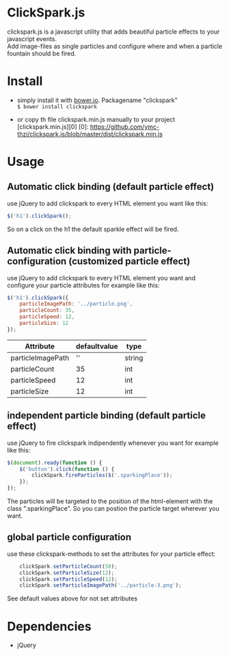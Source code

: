 # ClickSpark.js

clickspark.js is a javascript utility that adds beautiful particle effects to your javascript events.    
Add image-files as single particles and configure where and when a particle fountain should be fired.

# Install

- simply install it with <a href="http://bower.io">bower.io</a>. Packagename "clickspark"    
`$ bower install clickspark`

- or copy th file clickspark.min.js manually to your project    
[clickspark.min.js][0]
 [0]: https://github.com/ymc-thzi/clickspark.js/blob/master/dist/clickspark.min.js


# Usage

## Automatic click binding (default particle effect)

use jQuery to add clickspark to every HTML element you want like this:

```javascript
$('h1').clickSpark();
```

So on a click on the h1 the default sparkle effect will be fired.

## Automatic click binding with particle-configuration (customized particle effect)

use jQuery to add clickspark to every HTML element you want and configure your particle attributes for example like this:

```javascript
$('h1').clickSpark({     
    particleImagePath: '../particle.png',     
    particleCount: 35,     
    particleSpeed: 12,     
    particleSize: 12     
});
```

| Attribute             | defaultvalue  | type   |
| --------------------- | ------------- | -----  |
| particleImagePath     | ''            | string |
| particleCount         | 35            | int    |
| particleSpeed         | 12            | int    |
| particleSize          | 12            | int    |

## independent particle binding (default particle effect)

use jQuery to fire clickspark indipendently whenever you want for example like this:

```javascript
$(document).ready(function () {
    $('button').click(function () {
        clickSpark.fireParticles($('.sparkingPlace'));
    });
});
```

The particles will be targeted to the position of the html-element with the class ".sparkingPlace". So you can postion the 
particle target wherever you want.

## global particle configuration

use these clickspark-methods to set the attributes for your particle effect:

```javascript
    clickSpark.setParticleCount(50);
    clickSpark.setParticleSize(12);
    clickSpark.setParticleSpeed(12);
    clickSpark.setParticleImagePath('../particle-3.png');
```

See default values above for not set attributes 

# Dependencies
* jQuery


